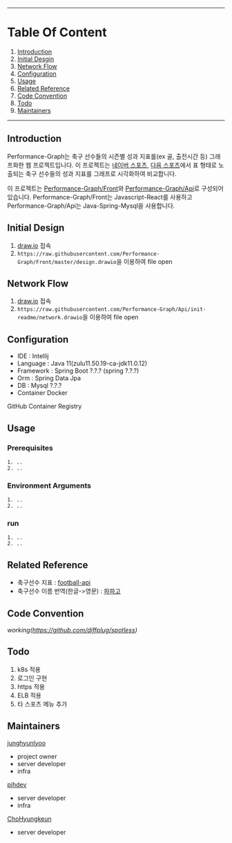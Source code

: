 ****
# Table Of Content
1. [Introduction](#introduction)
2. [Initial Desgin](#initial-design)
3. [Network Flow](#network-flow)
4. [Configuration](#configuration)
5. [Usage](#usage)
6. [Related Reference](#related-reference)
7. [Code Convention](#code-convention)
8. [Todo](#todo)
9. [Maintainers](#maintainers)
****

## Introduction
Performance-Graph는 축구 선수들의 시즌별 성과 지표를(ex 골, 출전시간 등) 그래프화한 웹 프로젝트입니다. 이 프로젝트는 [네이버 스포츠](https://sports.news.naver.com/wfootball/record/index?category=epl&league=100&tab=player), [다음 스포츠](https://sports.daum.net/record/epl/person?season=20212022)에서 표 형태로 노출되는 축구 선수들의 성과 지표를 그래프로 시각화하여 비교합니다.  

이 프로젝트는 [Performance-Graph/Front](https://github.com/Performance-Graph/Front)와 [Performance-Graph/Api](https://github.com/Performance-Graph/Api)로 구성되어 있습니다. Performance-Graph/Front는 Javascript-React를 사용하고 Performance-Graph/Api는 Java-Spring-Mysql을 사용합니다.

## Initial Design

1. [draw.io](https://app.diagrams.net) 접속
2. `https://raw.githubusercontent.com/Performance-Graph/Front/master/design.drawio`을 이용하여 file open 

## Network Flow

1. [draw.io](https://app.diagrams.net) 접속
2. `https://raw.githubusercontent.com/Performance-Graph/Api/init-readme/network.drawio`을 이용하여 file open

## Configuration
- IDE : Intellij
- Language : Java 11(zulu11.50.19-ca-jdk11.0.12)
- Framework : Spring Boot ?.?.? (spring ?.?.?)
- Orm : Spring Data Jpa
- DB : Mysql ?.?.?
- Container Docker

GitHub Container Registry

## Usage
### Prerequisites
```
1. ..
2. ..
```
### Environment Arguments
```
1. ..
2. ..
```
### run
```
1. ..
2. ..
```

## Related Reference
- 축구선수 지표 : [football-api](https://football-api.com/)
- 축구선수 이름 번역(한글->영문) : [파파고](https://developers.naver.com/docs/papago/papago-nmt-overview.md)

## Code Convention
*working(https://github.com/diffplug/spotless)*

## Todo

1. k8s 적용
2. 로그인 구현
3. https 적용
4. ELB 적용
5. 타 스포츠 메뉴 추가

## Maintainers

[junghyunlyoo](https://github.com/JungHyunLyoo)
- project owner
- server developer
- infra

[pjhdev](https://github.com/pjhdev)
- server developer
- infra

[ChoHyungkeun](https://github.com/ChoHyungkeun)
- server developer
